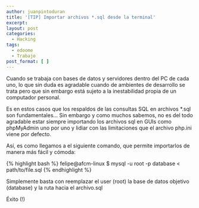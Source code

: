```yaml
---
author: juanpintoduran
title: '[TIP] Importar archivos *.sql desde la terminal'
excerpt:
layout: post
categories:
  - Hacking
tags:
  - edoome
  - Trabajo
post_format: [ ]
---
```


Cuando se trabaja con bases de datos y servidores dentro del PC de cada uno, lo que sin duda es agradable cuando de ambientes de desarrollo se trata pero que sin embargo está sujeto a la inestabilidad propia de un computador personal.

Es en estos casos que los respaldos de las consultas SQL en archivos *.sql son fundamentales... Sin embargo y como muchos sabemos, no es del todo agradable estar siempre importando los archivos sql en GUIs como phpMyAdmin uno por uno y lidiar con las limitaciones que el archivo php.ini viene por defecto.

Así, es como llegamos a el siguiente comando, que permite importarlos de manera más fácil y cómoda:

{% highlight bash   %}
felipe@afcm-linux $ mysql -u root -p database < path/to/file.sql
{% endhighlight %}

Simplemente basta con reemplazar el user (root) la base de datos objetivo (database) y la ruta hacia el archivo.sql

Éxito (!)